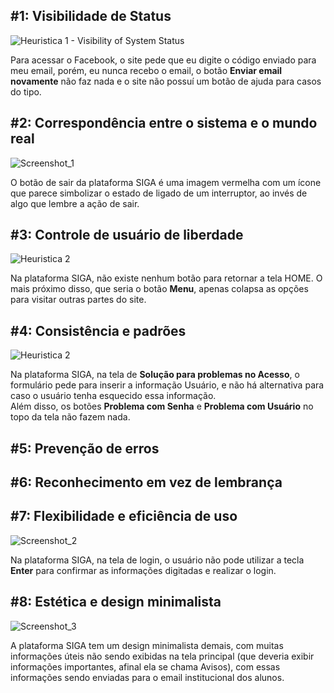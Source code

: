 ## #1: Visibilidade de Status

![Heuristica 1 - Visibility of System Status](https://github.com/pedro11pucci/Bertoti/assets/56747051/4436b55f-5a37-4607-8749-74bca63fcf72)

Para acessar o Facebook, o site pede que eu digite o código enviado para meu email, porém, eu nunca recebo o email, o botão <b>Enviar email novamente</b> não faz nada e o site não possuí um botão de ajuda para casos do tipo.

## #2: Correspondência entre o sistema e o mundo real

![Screenshot_1](https://github.com/pedro11pucci/Bertoti/assets/56747051/429f9781-6ae9-4872-a3e5-7253fd76e62c)

O botão de sair da plataforma SIGA é uma imagem vermelha com um ícone que parece simbolizar o estado de ligado de um interruptor, ao invés de algo que lembre a ação de sair.

## #3: Controle de usuário de liberdade

![Heuristica 2](https://github.com/pedro11pucci/Bertoti/assets/56747051/5223166c-efda-4331-b6ab-dfd80a7f9502)

Na plataforma SIGA, não existe nenhum botão para retornar a tela HOME. O mais próximo disso, que seria o botão <b>Menu</b>, apenas colapsa as opções para visitar outras partes do site.

## #4: Consistência e padrões

![Heuristica 2](https://github.com/pedro11pucci/Bertoti/assets/56747051/e2f90200-51f1-43ec-be91-35329a7b6d13)

Na plataforma SIGA, na tela de <b>Solução para problemas no Acesso</b>, o formulário pede para inserir a informação Usuário, e não há alternativa para caso o usuário tenha esquecido essa informação. <br>
Além disso, os botões <b>Problema com Senha</b> e <b>Problema com Usuário</b> no topo da tela não fazem nada.

## #5: Prevenção de erros

## #6: Reconhecimento em vez de lembrança

## #7: Flexibilidade e eficiência de uso

![Screenshot_2](https://github.com/pedro11pucci/Bertoti/assets/56747051/47ffae26-9c71-4152-8f5d-06cc7969ab39)

Na plataforma SIGA, na tela de login, o usuário não pode utilizar a tecla <b>Enter</b> para confirmar as informações digitadas e realizar o login.

## #8: Estética e design minimalista

![Screenshot_3](https://github.com/pedro11pucci/Bertoti/assets/56747051/5becfef8-829b-4eba-afbd-cf563d445b21)


A plataforma SIGA tem um design minimalista demais, com muitas informações úteis não sendo exibidas na tela principal (que deveria exibir informações importantes, afinal ela se chama Avisos), com essas informações sendo enviadas para o email institucional dos alunos.
